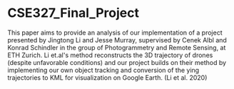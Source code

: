 # CSE327_Final_Project
This paper aims to provide an analysis of our implementation of a project presented by Jingtong Li and Jesse Murray, supervised by Cenek Albl and Konrad Schindler in the group of Photogrammetry and Remote Sensing, at ETH Zurich. Li et.al's method reconstructs the 3D trajectory of drones (despite unfavorable conditions) and our project builds on their method by implementing our own object tracking and conversion of the  ying trajectories to KML for visualization on Google Earth. (Li et al. 2020)
